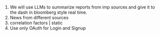1. We will use LLMs to summarize reports from imp sources and give it to the dash in bloomberg style real time.
2. News from different sources
3. correlation factors | static
4. Use only OAuth for Login and Signup